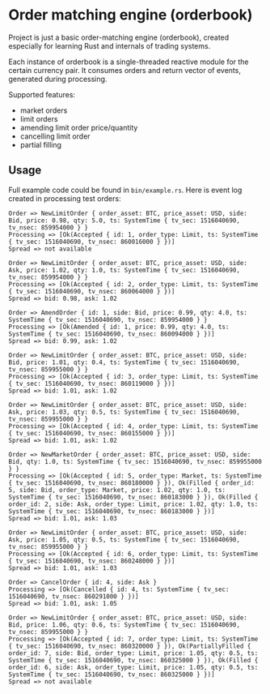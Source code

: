 # Order matching engine (orderbook)

Project is just a basic order-matching engine (orderbook), created especially for learning Rust and internals of trading systems.

Each instance of orderbook is a single-threaded reactive module for the certain currency pair. It consumes orders and return vector of events, generated during processing.

Supported features:

* market orders
* limit orders
* amending limit order price/quantity
* cancelling limit order
* partial filling


## Usage
Full example code could be found in `bin/example.rs`. Here is event log created in processing test orders:

```
Order => NewLimitOrder { order_asset: BTC, price_asset: USD, side: Bid, price: 0.98, qty: 5.0, ts: SystemTime { tv_sec: 1516040690, tv_nsec: 859954000 } }
Processing => [Ok(Accepted { id: 1, order_type: Limit, ts: SystemTime { tv_sec: 1516040690, tv_nsec: 860016000 } })]
Spread => not available

Order => NewLimitOrder { order_asset: BTC, price_asset: USD, side: Ask, price: 1.02, qty: 1.0, ts: SystemTime { tv_sec: 1516040690, tv_nsec: 859954000 } }
Processing => [Ok(Accepted { id: 2, order_type: Limit, ts: SystemTime { tv_sec: 1516040690, tv_nsec: 860064000 } })]
Spread => bid: 0.98, ask: 1.02

Order => AmendOrder { id: 1, side: Bid, price: 0.99, qty: 4.0, ts: SystemTime { tv_sec: 1516040690, tv_nsec: 859954000 } }
Processing => [Ok(Amended { id: 1, price: 0.99, qty: 4.0, ts: SystemTime { tv_sec: 1516040690, tv_nsec: 860094000 } })]
Spread => bid: 0.99, ask: 1.02

Order => NewLimitOrder { order_asset: BTC, price_asset: USD, side: Bid, price: 1.01, qty: 0.4, ts: SystemTime { tv_sec: 1516040690, tv_nsec: 859955000 } }
Processing => [Ok(Accepted { id: 3, order_type: Limit, ts: SystemTime { tv_sec: 1516040690, tv_nsec: 860119000 } })]
Spread => bid: 1.01, ask: 1.02

Order => NewLimitOrder { order_asset: BTC, price_asset: USD, side: Ask, price: 1.03, qty: 0.5, ts: SystemTime { tv_sec: 1516040690, tv_nsec: 859955000 } }
Processing => [Ok(Accepted { id: 4, order_type: Limit, ts: SystemTime { tv_sec: 1516040690, tv_nsec: 860155000 } })]
Spread => bid: 1.01, ask: 1.02

Order => NewMarketOrder { order_asset: BTC, price_asset: USD, side: Bid, qty: 1.0, ts: SystemTime { tv_sec: 1516040690, tv_nsec: 859955000 } }
Processing => [Ok(Accepted { id: 5, order_type: Market, ts: SystemTime { tv_sec: 1516040690, tv_nsec: 860180000 } }), Ok(Filled { order_id: 5, side: Bid, order_type: Market, price: 1.02, qty: 1.0, ts: SystemTime { tv_sec: 1516040690, tv_nsec: 860183000 } }), Ok(Filled { order_id: 2, side: Ask, order_type: Limit, price: 1.02, qty: 1.0, ts: SystemTime { tv_sec: 1516040690, tv_nsec: 860183000 } })]
Spread => bid: 1.01, ask: 1.03

Order => NewLimitOrder { order_asset: BTC, price_asset: USD, side: Ask, price: 1.05, qty: 0.5, ts: SystemTime { tv_sec: 1516040690, tv_nsec: 859955000 } }
Processing => [Ok(Accepted { id: 6, order_type: Limit, ts: SystemTime { tv_sec: 1516040690, tv_nsec: 860248000 } })]
Spread => bid: 1.01, ask: 1.03

Order => CancelOrder { id: 4, side: Ask }
Processing => [Ok(Cancelled { id: 4, ts: SystemTime { tv_sec: 1516040690, tv_nsec: 860291000 } })]
Spread => bid: 1.01, ask: 1.05

Order => NewLimitOrder { order_asset: BTC, price_asset: USD, side: Bid, price: 1.06, qty: 0.6, ts: SystemTime { tv_sec: 1516040690, tv_nsec: 859955000 } }
Processing => [Ok(Accepted { id: 7, order_type: Limit, ts: SystemTime { tv_sec: 1516040690, tv_nsec: 860320000 } }), Ok(PartiallyFilled { order_id: 7, side: Bid, order_type: Limit, price: 1.05, qty: 0.5, ts: SystemTime { tv_sec: 1516040690, tv_nsec: 860325000 } }), Ok(Filled { order_id: 6, side: Ask, order_type: Limit, price: 1.05, qty: 0.5, ts: SystemTime { tv_sec: 1516040690, tv_nsec: 860325000 } })]
Spread => not available
```
